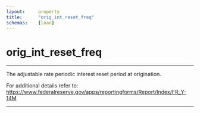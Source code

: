 ```yaml
---
layout:     property
title:      "orig_int_reset_freq"
schemas:    [loan]
---
```


# orig_int_reset_freq

---

The adjustable rate periodic interest reset period at origination.

For additional details refer to: https://www.federalreserve.gov/apps/reportingforms/Report/Index/FR_Y-14M

--- 
